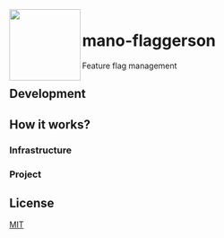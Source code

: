 <img src="https://discordemoji.com/assets/emoji/4869_l8r_virgins.png" width="127px" height="127px" align="left"/>

# mano-flaggerson
Feature flag management

## Development

## How it works?

### Infrastructure

### Project

## License

[MIT](LICENSE.md)